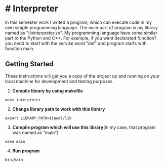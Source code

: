 # # Interpreter

In this semester work I writed a program, which can execute code in my own simple programming language. The main part of program is my library named as "libinterpreter.so". My programming language have some similar part to the Python and C++. For example, if you want declarated function? you nedd to start with the servise word "def" and program starts with function main.

## Getting Started

These instructions will get you a copy of the project up and running on your local machine for development and testing purposes.

  1. **Compile library by using makefile**

  ```
  make interpreter
  ```
  2. **Change library path to work with this library**

  ```
  export LiBRARY_PATH=$(pwd)/lib
  ```
  3. **Compile program which will use this library**(in my case, that program was named as "main")

  ```
  make main
  ```
  4. **Run program**
  ```
  bin/main
  ```
